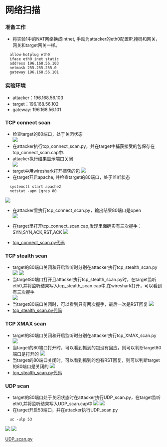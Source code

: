 # 网络扫描

### 准备工作
- 将实验1中的NAT网络换成intnet, 手动为attacker的eth0配置IP,掩码和网关，网关和target网关一样。
```
  allow-hotplug eth0
  iface eth0 inet static
  address 196.168.56.103
  netmask 255.255.255.0
  gateway 196.168.56.101
```

### 实验环境
- attacker：196.168.56.103
- target：196.168.56.102
- gateway: 196.168.56.101

### TCP connect scan
- 检查target的80端口，处于关闭状态<br>
![](D:/有道云笔记/qq09EE9D9340ABAC84D085AAAB637BD236/3847EA3DBCB646CC9E5E3CEBBC587F0D/image/1.png)
- 在attacker执行tcp_connect_scan.py，并在target中捕获接受的包保存在tcp_connect_scan.cap中.
- attacker执行结果显示端口关闭<br>
![](D:/有道云笔记/qq09EE9D9340ABAC84D085AAAB637BD236/3847EA3DBCB646CC9E5E3CEBBC587F0D/image/2.png)
- target中用wireshark打开捕获的包
![](D:/有道云笔记/qq09EE9D9340ABAC84D085AAAB637BD236/3847EA3DBCB646CC9E5E3CEBBC587F0D/image/16.png)
- 在target开启apache, 并检查target的80端口，处于监听状态
```
  systemctl start apache2
  netstat -apn |grep 80
```
![](D:/有道云笔记/qq09EE9D9340ABAC84D085AAAB637BD236/3847EA3DBCB646CC9E5E3CEBBC587F0D/image/3.png)
- 在attacker里执行tcp_connect_scan.py，输出结果80端口是open<br>
![](D:/有道云笔记/qq09EE9D9340ABAC84D085AAAB637BD236/3847EA3DBCB646CC9E5E3CEBBC587F0D/image/5.png)
- 在target里打开tcp_connect_scan.cap,发现里面确实有三次握手：SYN;SYN,ACK;RST,ACK
![](D:/有道云笔记/qq09EE9D9340ABAC84D085AAAB637BD236/3847EA3DBCB646CC9E5E3CEBBC587F0D/image/4.png)

- [tcp_connect_scan.py代码](D:/有道云笔记/qq09EE9D9340ABAC84D085AAAB637BD236/3847EA3DBCB646CC9E5E3CEBBC587F0D/pycode/tcp_connect_scan.py)

### TCP stealth scan
- target的80端口关闭和开启监听时分别在attacker执行tcp_stealth_scan.py
![](D:/有道云笔记/qq09EE9D9340ABAC84D085AAAB637BD236/3847EA3DBCB646CC9E5E3CEBBC587F0D/image/6.png)
![](D:/有道云笔记/qq09EE9D9340ABAC84D085AAAB637BD236/3847EA3DBCB646CC9E5E3CEBBC587F0D/image/7.png)
- 当target80端口打开且attacker执行tcp_stealth_scan.py时，在target监听eth0,并将监听结果写入tcp_stealth_scan.cap中,在wireshark打开，可以看到有三次握手<br>
![](D:/有道云笔记/qq09EE9D9340ABAC84D085AAAB637BD236/3847EA3DBCB646CC9E5E3CEBBC587F0D/image/8.png)
- 当target80端口关闭时，可以看到只有两次握手，最后一次是RST回复
![](D:/有道云笔记/qq09EE9D9340ABAC84D085AAAB637BD236/3847EA3DBCB646CC9E5E3CEBBC587F0D/image/16.png)
- [tcp_stealth_scan.py代码](D:/有道云笔记/qq09EE9D9340ABAC84D085AAAB637BD236/3847EA3DBCB646CC9E5E3CEBBC587F0D/pycode/tcp_stealth_scan.py)

### TCP XMAX scan
- target的80端口关闭和开启监听时分别在attacker执行tcp_XMAX_scan.py
![](D:/有道云笔记/qq09EE9D9340ABAC84D085AAAB637BD236/3847EA3DBCB646CC9E5E3CEBBC587F0D/image/9.png)
- 当target的80端口打开时，可以看到抓到的包没有回应，则可以判断target80端口是打开的
![](D:/有道云笔记/qq09EE9D9340ABAC84D085AAAB637BD236/3847EA3DBCB646CC9E5E3CEBBC587F0D/image/14.png)
- 当target的80端口关闭时，可以看到抓到的包有RST回复，则可以判断target的80端口是关闭的
![](D:/有道云笔记/qq09EE9D9340ABAC84D085AAAB637BD236/3847EA3DBCB646CC9E5E3CEBBC587F0D/image/15.png)
- [tcp_stealth_scan.py代码](D:/有道云笔记/qq09EE9D9340ABAC84D085AAAB637BD236/3847EA3DBCB646CC9E5E3CEBBC587F0D/pycode/tcp_XMAX_scan.py)

### UDP scan
- target的80端口处于关闭状态时在attacker执行UDP_scan.py，在target监听eth0,并将监听结果写入UDP_scan.cap中
![](D:/有道云笔记/qq09EE9D9340ABAC84D085AAAB637BD236/3847EA3DBCB646CC9E5E3CEBBC587F0D/image/10.png)
![](D:/有道云笔记/qq09EE9D9340ABAC84D085AAAB637BD236/3847EA3DBCB646CC9E5E3CEBBC587F0D/image/12.png)
- 在target开启53端口，并在attacker执行UDP_scan.py
```
  uc -ulp 53
```
![](D:/有道云笔记/qq09EE9D9340ABAC84D085AAAB637BD236/3847EA3DBCB646CC9E5E3CEBBC587F0D/image/11.png)
![](D:/有道云笔记/qq09EE9D9340ABAC84D085AAAB637BD236/3847EA3DBCB646CC9E5E3CEBBC587F0D/image/13.png)

[UDP_scan.py](D:/有道云笔记/qq09EE9D9340ABAC84D085AAAB637BD236/3847EA3DBCB646CC9E5E3CEBBC587F0D/pycode/UDP_scan.py)